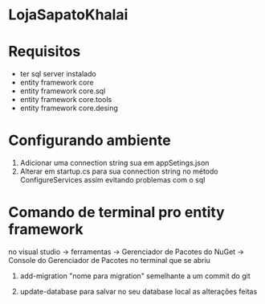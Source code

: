 # LojaSapatoKhalai
 
 # Requisitos 
* ter sql server instalado
* entity framework core
* entity framework core.sql
* entity framework core.tools
* entity framework core.desing

# Configurando ambiente
1. Adicionar uma connection string sua em appSetings.json
2. Alterar em startup.cs para sua connection string no método ConfigureServices assim evitando problemas com o sql
 
# Comando de terminal pro entity framework
no visual studio -> ferramentas -> Gerenciador de Pacotes do NuGet -> Console do Gerenciador de Pacotes
no terminal que se abriu

1. add-migration "nome para migration"
semelhante a um commit do git

2. update-database
para salvar no seu database local as alterações feitas

